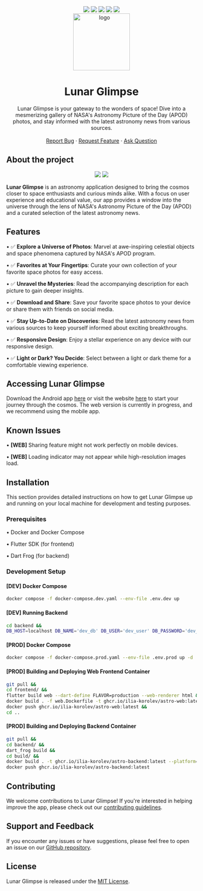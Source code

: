 <div align="center">
  <a title="Contributors" href="https://github.com/ilia-korolev/lunar-glimpse/graphs/contributors"><img src="https://img.shields.io/github/contributors/ilia-korolev/lunar-glimpse?style=for-the-badge"/></a>
  <a title="Stargazers" href="https://github.com/ilia-korolev/lunar-glimpse/stargazers"><img src="https://img.shields.io/github/stars/ilia-korolev/lunar-glimpse.svg?style=for-the-badge"/></a>
  <a title="Issues" href="https://github.com/ilia-korolev/lunar-glimpse/issues"><img src="https://img.shields.io/github/issues/ilia-korolev/lunar-glimpse.svg?style=for-the-badge"/></a>
  <a title="License" href="https://github.com/ilia-korolev/lunar-glimpse/blob/master/LICENSE"><img src="https://img.shields.io/github/license/ilia-korolev/lunar-glimpse.svg?style=for-the-badge"/></a>
  <a title="LinkedIn" href="https://www.linkedin.com/in/ikorolev-dev/"><img src="https://img.shields.io/badge/LinkedIn-555555?style=for-the-badge&logo=linkedin"/></a>
</div>

<div align="center">
  <img src="https://github.com/ilia-korolev/lunar-glimpse/assets/126729382/69bfeee3-818e-4d2f-b27e-f0a429aecf82" height="150" alt="logo"/>
  <h1 align="center">Lunar Glimpse</h1>
  <p align="center">
    Lunar Glimpse is your gateway to the wonders of space! Dive into a mesmerizing gallery of NASA's Astronomy Picture of the Day (APOD) photos, and stay informed with the latest astronomy news from various sources.
    <br />
    <br />
    <a href="https://github.com/ilia-korolev/lunar-glimpse/issues/new?template=bug_report.yaml">Report Bug</a>
    ·
    <a href="https://github.com/ilia-korolev/lunar-glimpse/issues/new?template=feature_request.yaml">Request Feature</a>
    ·
    <a href="https://github.com/ilia-korolev/lunar-glimpse/issues/new?template=question.yaml">Ask Question</a>
  </p>
</div>

## About the project

<p align="middle">
  <img src="https://github.com/ilia-korolev/lunar-glimpse/assets/126729382/33df8ebc-28dc-4bb8-8b3d-e1231ab9efa7"/>
  <img src="https://github.com/ilia-korolev/lunar-glimpse/assets/126729382/39e02c80-4b6f-4c6c-bc40-fd8948e2fcf7"/>
</p>

**Lunar Glimpse** is an astronomy application designed to bring the cosmos closer to space enthusiasts and curious minds alike. With a focus on user experience and educational value, our app provides a window into the universe through the lens of NASA's Astronomy Picture of the Day (APOD) and a curated selection of the latest astronomy news.

## Features

•  ✅ **Explore a Universe of Photos**: Marvel at awe-inspiring celestial objects and space phenomena captured by NASA's APOD program.

•  ✅ **Favorites at Your Fingertips**: Curate your own collection of your favorite space photos for easy access.

•  ✅ **Unravel the Mysteries**: Read the accompanying description for each picture to gain deeper insights.

•  ✅ **Download and Share**: Save your favorite space photos to your device or share them with friends on social media.

•  ✅ **Stay Up-to-Date on Discoveries**: Read the latest astronomy news from various sources to keep yourself informed about exciting breakthroughs.

•  ✅ **Responsive Design**: Enjoy a stellar experience on any device with our responsive design.

•  ✅ **Light or Dark? You Decide**: Select between a light or dark theme for a comfortable viewing experience.


## Accessing Lunar Glimpse

Download the Android app [here](https://play.google.com/store/apps/details?id=com.lunarglimpse.app) or visit the website [here](https://lunarglimpse.com/) to start your journey through the cosmos. The web version is currently in progress, and we recommend using the mobile app.

## Known Issues

•  **[WEB]** Sharing feature might not work perfectly on mobile devices.

•  **[WEB]** Loading indicator may not appear while high-resolution images load.

## Installation

This section provides detailed instructions on how to get Lunar Glimpse up and running on your local machine for development and testing purposes.

### Prerequisites

•  Docker and Docker Compose

•  Flutter SDK (for frontend)

•  Dart Frog (for backend)


### Development Setup

#### [DEV] Docker Compose 

```bash
docker compose -f docker-compose.dev.yaml --env-file .env.dev up
```

#### [DEV] Running Backend 
```bash
cd backend &&
DB_HOST=localhost DB_NAME='dev_db' DB_USER='dev_user' DB_PASSWORD='dev_password' TRANSLATION_SOURCE=none dart_frog dev
```

#### [PROD] Docker Compose 
```bash
docker compose -f docker-compose.prod.yaml --env-file .env.prod up -d
```

#### [PROD] Building and Deploying Web Frontend Container
```bash
git pull &&
cd frontend/ &&
flutter build web --dart-define FLAVOR=production --web-renderer html &&
docker build . -f web.Dockerfile -t ghcr.io/ilia-korolev/astro-web:latest --platform=linux/amd64 &&
docker push ghcr.io/ilia-korolev/astro-web:latest &&
cd ..
```

#### [PROD] Building and Deploying Backend Container
```bash
git pull &&
cd backend/ &&
dart_frog build &&
cd build/ &&
docker build . -t ghcr.io/ilia-korolev/astro-backend:latest --platform=linux/amd64 &&
docker push ghcr.io/ilia-korolev/astro-backend:latest
```


## Contributing

We welcome contributions to Lunar Glimpse! If you're interested in helping improve the app, please check out our [contributing guidelines](CONTRIBUTING.md).


## Support and Feedback

If you encounter any issues or have suggestions, please feel free to open an issue on our [GitHub repository](https://github.com/ilia-korolev/lunar-glimpse).


## License

Lunar Glimpse is released under the [MIT License](LICENSE).